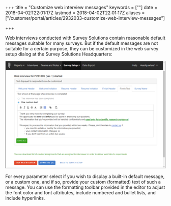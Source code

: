 +++
title = "Customize web interview messages"
keywords = [""]
date = 2018-04-02T22:01:17Z
lastmod = 2018-04-02T22:01:17Z
aliases = ["/customer/portal/articles/2932033-customize-web-interview-messages"]

+++

Web interviews conducted with Survey Solutions contain reasonable
default messages suitable for many surveys. But if the default messages
are not suitable for a certain purpose, they can be customized in the
web survey setup dialog at the Survey Solutions Headquarters:  
  
![Editing custom text messages for web interviews](images/866690.png)  
  
For every parameter select if you wish to display a built-in default
message, or a custom one, and if so, provide your custom (formatted)
text of such a message. You can use the formatting toolbar provided in
the editor to adjust the font color and font attributes, include
numbered and bullet lists, and include hyperlinks.
